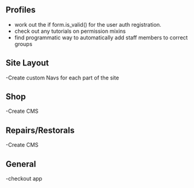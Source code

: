 ## Profiles

- work out the if form.is_valid() for the user auth registration. 
- check out any tutorials on permission mixins
- find programmatic way to automatically add staff members to correct groups

## Site Layout

-Create custom Navs for each part of the site

## Shop

-Create CMS 

## Repairs/Restorals

-Create CMS

## General

-checkout app
